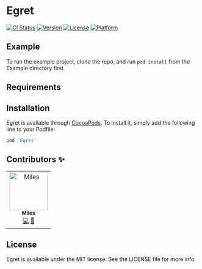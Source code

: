# Egret

[![CI Status](https://img.shields.io/travis/Thisismy0312/Egret.svg?style=flat)](https://travis-ci.org/Thisismy0312/Egret)
[![Version](https://img.shields.io/cocoapods/v/Egret.svg?style=flat)](https://cocoapods.org/pods/Egret)
[![License](https://img.shields.io/cocoapods/l/Egret.svg?style=flat)](https://cocoapods.org/pods/Egret)
[![Platform](https://img.shields.io/cocoapods/p/Egret.svg?style=flat)](https://cocoapods.org/pods/Egret)

## Example

To run the example project, clone the repo, and run `pod install` from the Example directory first.

## Requirements

## Installation

Egret is available through [CocoaPods](https://cocoapods.org). To install
it, simply add the following line to your Podfile:

```ruby
pod 'Egret'
```

## Contributors ✨

<table>
  <tr>
    <td align="center"><a href="http://ruilisi.co/"><img src="https://avatars3.githubusercontent.com/u/15723059?s=400&u=b0a0ec8f555b843a99dce0bffddac285e4196e85&v=4" width="100px;" alt="Miles"/><br /><sub><b>Miles</b></sub></a><br /><a href="https://github.com/ruilisi/Egret/commits?author=Thisismy0312" title="Code">💻</a> <a href="https://github.com/ruilisi/Egret/commits?author=Thisismy0312" title="Documentation">📖</a></td>
  </tr>
</table>

## License

Egret is available under the MIT license. See the LICENSE file for more info.
